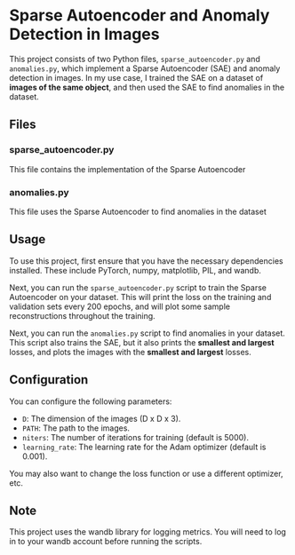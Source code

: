 # Sparse Autoencoder and Anomaly Detection in Images

This project consists of two Python files, `sparse_autoencoder.py` and `anomalies.py`, which implement a Sparse Autoencoder (SAE) and anomaly detection in images. In my use case, I trained the SAE on a dataset of **images of the same object**, and then used the SAE to find anomalies in the dataset.

## Files

### sparse_autoencoder.py

This file contains the implementation of the Sparse Autoencoder

### anomalies.py

This file uses the Sparse Autoencoder to find anomalies in the dataset

## Usage

To use this project, first ensure that you have the necessary dependencies installed. These include PyTorch, numpy, matplotlib, PIL, and wandb.

Next, you can run the `sparse_autoencoder.py` script to train the Sparse Autoencoder on your dataset. This will print the loss on the training and validation sets every 200 epochs, and will plot some sample reconstructions throughout the training.

Next, you can run the `anomalies.py` script to find anomalies in your dataset. This script also trains the SAE, but it also prints the **smallest and largest** losses, and plots the images with the **smallest and largest** losses.

## Configuration

You can configure the following parameters:

- `D`: The dimension of the images (D x D x 3).
- `PATH`: The path to the images.
- `niters`: The number of iterations for training (default is 5000).
- `learning_rate`: The learning rate for the Adam optimizer (default is 0.001).

You may also want to change the loss function or use a different optimizer, etc.

## Note

This project uses the wandb library for logging metrics. You will need to log in to your wandb account before running the scripts.
